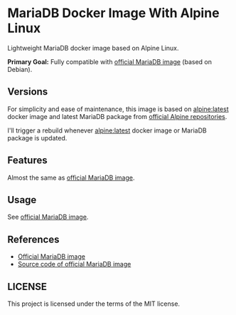 # MariaDB Docker Image With Alpine Linux

Lightweight MariaDB docker image based on Alpine Linux.

__Primary Goal:__ Fully compatible with [official MariaDB image](https://hub.docker.com/_/mariadb/) (based on Debian).

## Versions

For simplicity and ease of maintenance, this image is based on [alpine:latest](https://hub.docker.com/_/alpine/) docker image and latest MariaDB package from [official Alpine repositories](https://pkgs.alpinelinux.org/packages).

I'll trigger a rebuild whenever [alpine:latest](https://hub.docker.com/_/alpine/) docker image or MariaDB package is updated.

## Features

Almost the same as [official MariaDB image](https://hub.docker.com/_/mariadb/).

## Usage

See [official MariaDB image](https://hub.docker.com/_/mariadb/).

## References

* [Official MariaDB image](https://hub.docker.com/_/mariadb/)
* [Source code of official MariaDB image](https://github.com/docker-library/mariadb/tree/master)

## LICENSE

This project is licensed under the terms of the MIT license.